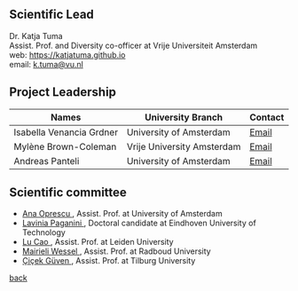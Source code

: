 

## Scientific Lead
Dr. Katja Tuma <br>
Assist. Prof. and Diversity co-officer at Vrije Universiteit Amsterdam <br>
web: https://katjatuma.github.io <br>
email: k.tuma@vu.nl <br>


## Project Leadership

| Names                              | University Branch          | Contact                                |
|------------------------------------|----------------------------|----------------------------------------|
| Isabella Venancia Grdner           | University of Amsterdam    | [Email](mailto:hack4her2024@gmail.com) |
| Mylène Brown-Coleman               | Vrije University Amsterdam | [Email](mailto:hack4her2024@gmail.com) |
| Andreas Panteli                    | University of Amsterdam    | [Email](mailto:a.panteli.uva@gmail.com)|


## Scientific committee
* <a href="https://www.uva.nl/en/profile/o/p/a.m.oprescu/a.m.oprescu.html"> Ana Oprescu </a>, Assist. Prof. at University of Amsterdam
* <a href="https://research.tue.nl/en/persons/lavinia-paganini"> Lavinia Paganini </a>, Doctoral candidate at Eindhoven University of Technology
* <a href="[https://www.universiteitleiden.nl/en/staffmembers/1/lu-cao#tab-1](https://www.universiteitleiden.nl/en/staffmembers/lu-cao%5B2%5D#tab-1)"> Lu Cao </a>, Assist. Prof. at Leiden University 
* <a href="https://mairieli.com"> Mairieli Wessel </a>, Assist. Prof. at Radboud University
* <a href="https://www.tilburguniversity.edu/staff/c-guven"> Çiçek Güven </a>, Assist. Prof. at Tilburg University

[back](./)
